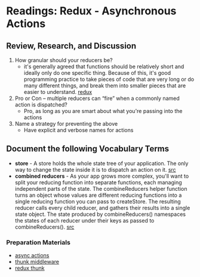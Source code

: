 # Readings: Redux - Asynchronous Actions

## Review, Research, and Discussion

1. How granular should your reducers be?
    - it's generally agreed that functions should be relatively short and ideally only do one specific thing. Because of this, it's good programming practice to take pieces of code that are very long or do many different things, and break them into smaller pieces that are easier to understand. [redux](https://redux.js.org/recipes/structuring-reducers/splitting-reducer-logic)
1. Pro or Con – multiple reducers can “fire” when a commonly named action is dispatched?
    - Pro, as long as you are smart about what you're passing into the actions
1. Name a strategy for preventing the above
    - Have explicit and verbose names for actions

## Document the following Vocabulary Terms

- **store** - A store holds the whole state tree of your application. The only way to change the state inside it is to dispatch an action on it. [src](https://redux.js.org/api/store)
- **combined reducers** - As your app grows more complex, you'll want to split your reducing function into separate functions, each managing independent parts of the state. The combineReducers helper function turns an object whose values are different reducing functions into a single reducing function you can pass to createStore. The resulting reducer calls every child reducer, and gathers their results into a single state object. The state produced by combineReducers() namespaces the states of each reducer under their keys as passed to combineReducers(). [src](https://redux.js.org/api/combinereducers)

### Preparation Materials

- [async actions](https://redux.js.org/advanced/asyncactions)
- [thunk middleware](https://github.com/reduxjs/redux-thunk)
- [redux thunk](https://alligator.io/redux/redux-thunk/)
